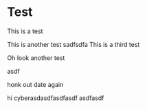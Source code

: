 # Test
This is a test

This is another test
sadfsdfa
This is a third test

Oh look another test

asdf

honk out date again

hi cyberasdasdfasdfasdf
asdfasdf
